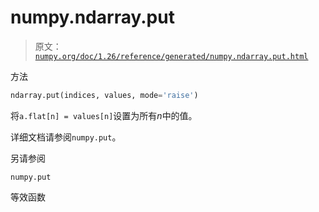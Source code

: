 # numpy.ndarray.put

> 原文：[`numpy.org/doc/1.26/reference/generated/numpy.ndarray.put.html`](https://numpy.org/doc/1.26/reference/generated/numpy.ndarray.put.html)

方法

```py
ndarray.put(indices, values, mode='raise')
```

将`a.flat[n] = values[n]`设置为所有*n*中的值。

详细文档请参阅`numpy.put`。

另请参阅

`numpy.put`

等效函数
